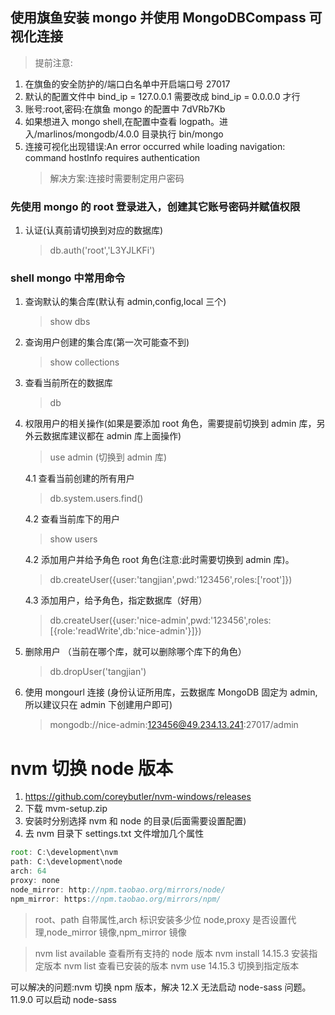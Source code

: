 ## 使用旗鱼安装 mongo 并使用 MongoDBCompass 可视化连接

> 提前注意:

1.  在旗鱼的安全防护的/端口白名单中开启端口号 27017
2.  默认的配置文件中 bind_ip = 127.0.0.1 需要改成 bind_ip = 0.0.0.0 才行
3.  账号:root,密码:在旗鱼 mongo 的配置中 7dVRb7Kb
4.  如果想进入 mongo shell,在配置中查看 logpath。进入/marlinos/mongodb/4.0.0 目录执行 bin/mongo
5.  连接可视化出现错误:An error occurred while loading navigation: command hostInfo requires authentication
    > 解决方案:连接时需要制定用户密码

### 先使用 mongo 的 root 登录进入，创建其它账号密码并赋值权限

1. 认证(认真前请切换到对应的数据库)
   > db.auth('root','L3YJLKFi')

### shell mongo 中常用命令

1. 查询默认的集合库(默认有 admin,config,local 三个)
   > show dbs
2. 查询用户创建的集合库(第一次可能查不到)
   > show collections
3. 查看当前所在的数据库
   > db
4. 权限用户的相关操作(如果是要添加 root 角色，需要提前切换到 admin 库，另外云数据库建议都在 admin 库上面操作)

   > use admin (切换到 admin 库)

   4.1 查看当前创建的所有用户

   > db.system.users.find()

   4.2 查看当前库下的用户

   > show users

   4.2 添加用户并给予角色 root 角色(注意:此时需要切换到 admin 库)。

   > db.createUser({user:'tangjian',pwd:'123456',roles:['root']})

   4.3 添加用户，给予角色，指定数据库（好用）

   > db.createUser({user:'nice-admin',pwd:'123456',roles:[{role:'readWrite',db:'nice-admin'}]})

5. 删除用户 （当前在哪个库，就可以删除哪个库下的角色）

   > db.dropUser('tangjian')

6. 使用 mongourl 连接 (身份认证所用库，云数据库 MongoDB 固定为 admin,所以建议只在 admin 下创建用户即可)

   > mongodb://nice-admin:123456@49.234.13.241:27017/admin

 

# nvm 切换 node 版本

1.  https://github.com/coreybutler/nvm-windows/releases
2.  下载 mvm-setup.zip
3.  安装时分别选择 nvm 和 node 的目录(后面需要设置配置)
4.  去 nvm 目录下 settings.txt 文件增加几个属性

```js
root: C:\development\nvm
path: C:\development\node
arch: 64
proxy: none
node_mirror: http://npm.taobao.org/mirrors/node/
npm_mirror: https://npm.taobao.org/mirrors/npm/

````

> root、path 自带属性,arch 标识安装多少位 node,proxy 是否设置代理,node_mirror 镜像,npm_mirror 镜像

> nvm list available 查看所有支持的 node 版本
> nvm install 14.15.3 安装指定版本
> nvm list 查看已安装的版本
> nvm use 14.15.3 切换到指定版本

可以解决的问题:nvm 切换 npm 版本，解决 12.X 无法启动 node-sass 问题。 11.9.0 可以启动 node-sass
